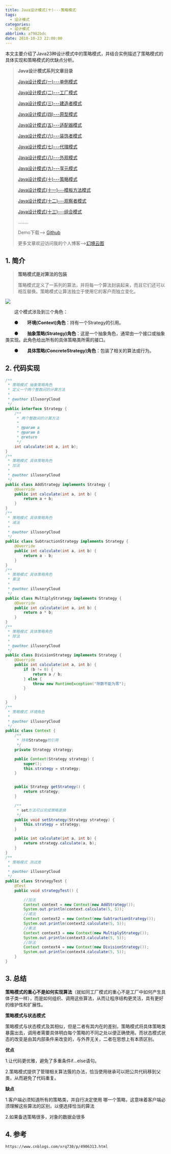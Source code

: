 ```yaml
---
title: Java设计模式(十)---策略模式
tags:
  - 设计模式
categories:
  - 设计模式
abbrlink: a7982bdc
date: 2018-10-23 22:00:00
---
```


本文主要介绍了Java23种设计模式中的策略模式，并结合实例描述了策略模式的具体实现和策略模式的优缺点分析。

<!--more-->

> **Java设计模式系列文章目录**
>
> [Java设计模式(一)---单例模式](https://www.lixueduan.com/posts/53093.html)
>
> [Java设计模式(二)---工厂模式](https://www.lixueduan.com/posts/34710.html)
>
> [Java设计模式(三)---建造者模式](https://www.lixueduan.com/posts/52453.html)
>
> [Java设计模式(四)---原型模式](https://www.lixueduan.com/posts/24b6c0e4.html)
>
> [Java设计模式(五)---适配器模式](https://www.lixueduan.com/posts/f444ac9.html)
>
> [Java设计模式(六)---装饰者模式](https://www.lixueduan.com/posts/75903408.html)
>
> [Java设计模式(七)---代理模式](https://www.lixueduan.com/posts/ae2a93bd.html)
>
> [Java设计模式(八)---外观模式](https://www.lixueduan.com/posts/22a51705.html)
>
> [Java设计模式(九)---享元模式](https://www.lixueduan.com/posts/34e634e7.html)
>
> [Java设计模式(十)---策略模式](https://www.lixueduan.com/posts/a7982bdc.html)
>
> [Java设计模式(十一)---模板方法模式](https://www.lixueduan.com/posts/57ae709c.html)
>
> [Java设计模式(十二)---观察者模式](https://www.lixueduan.com/posts/48bcf013.html)
>
> [Java设计模式(十三)---组合模式](https://www.lixueduan.com/posts/a340063f.html)
>
> ........
>
> Demo下载--> [Github](https://github.com/illusorycloud/design-pattern)
>
> 更多文章欢迎访问我的个人博客-->[幻境云图](https://www.lixueduan.com/)

## 1. 简介

> **策略模式是对算法的包装**
>
> 策略模式定义了一系列的算法，并将每一个算法封装起来，而且它们还可以相互替换。策略模式让算法独立于使用它的客户而独立变化。

![](https://github.com/illusorycloud/illusorycloud.github.io/raw/hexo/myImages/design_pattern/ten-strategy.png)

　　这个模式涉及到三个角色：

　　●　　**环境(Context)角色**：持有一个Strategy的引用。

　　●　　**抽象策略(Strategy)角色**：这是一个抽象角色，通常由一个接口或抽象类实现。此角色给出所有的具体策略类所需的接口。

　　●　　**具体策略(ConcreteStrategy)角色**：包装了相关的算法或行为。

## 2. 代码实现

```java
/**
 * 策略模式 抽象策略角色
 * 定义一个两个整数间的计算方法
 *
 * @author illusoryCloud
 */
public interface Strategy {
    /**
     * 两个整数间的计算方法
     *
     * @param a
     * @param b
     * @return
     */
    int calculate(int a, int b);
}
/**
 * 策略模式 具体策略角色
 * 加法
 *
 * @author illusoryCloud
 */
public class AddStrategy implements Strategy {
    @Override
    public int calculate(int a, int b) {
        return a + b;
    }
}
/**
 * 策略模式 具体策略角色
 * 减法
 *
 * @author illusoryCloud
 */
public class SubtractionStrategy implements Strategy {
    @Override
    public int calculate(int a, int b) {
        return a - b;
    }
}
/**
 * 策略模式 具体策略角色
 * 乘法
 *
 * @author illusoryCloud
 */
public class MultiplyStrategy implements Strategy {
    @Override
    public int calculate(int a, int b) {
        return a * b;
    }
}
/**
 * 策略模式 具体策略角色
 * 除法
 *
 * @author illusoryCloud
 */
public class DivisionStrategy implements Strategy {
    @Override
    public int calculate(int a, int b) {
        if (b != 0) {
            return a / b;
        } else {
            throw new RuntimeException("除数不能为零");
        }

    }
}
/**
 * 策略模式 环境角色
 *
 * @author illusoryCloud
 */
public class Context {
    /**
     * 持有Strategy的引用
     */
    private Strategy strategy;

    public Context(Strategy strategy) {
        super();
        this.strategy = strategy;
    }


    public Strategy getStrategy() {
        return strategy;
    }

    /**
     * set方法可以完成策略更换
     */
    public void setStrategy(Strategy strategy) {
        this.strategy = strategy;
    }

    public int calculate(int a, int b) {
        return strategy.calculate(a, b);
    }
}
/**
 * 策略模式 测试类
 *
 * @author illusoryCloud
 */
public class StrategyTest {
    @Test
    public void strategyTest() {

        //加法
        Context context = new Context(new AddStrategy());
        System.out.println(context.calculate(5, 5));
        //减法
        Context context2 = new Context(new SubtractionStrategy());
        System.out.println(context2.calculate(5, 5));
        //乘法
        Context context3 = new Context(new MultiplyStrategy());
        System.out.println(context3.calculate(5, 5));
        //除法
        Context context4 = new Context(new DivisionStrategy());
        System.out.println(context4.calculate(5, 5));
    }
}
```

## 3. 总结

**策略模式的重心不是如何实现算法**（就如同工厂模式的重心不是工厂中如何产生具体子类一样），而是如何组织、调用这些算法，从而让程序结构更灵活，具有更好的维护性和扩展性。

**策略模式与状态模式**

策略模式与状态模式及其相似，但是二者有其内在的差别，策略模式将具体策略类暴露出去，调用者需要具体明白每个策略的不同之处以便正确使用。而状态模式状态的改变是由其内部条件来改变的，与外界无关，二者在思想上有本质区别。

**优点**

1.让代码更优雅，避免了多重条件if...else语句。

2.策略模式提供了管理相关算法簇的办法，恰当使用继承可以把公共代码移到父类，从而避免了代码重复。

**缺点**

1.客户端必须知道所有的策略类，并自行决定使用 哪一个策略，这意味着客户端必须理解这些算法的区别，以便选择恰当的算法

2.如果备选策略很多，对象的数据会很多

## 4. 参考

`https://www.cnblogs.com/xrq730/p/4906313.html`

